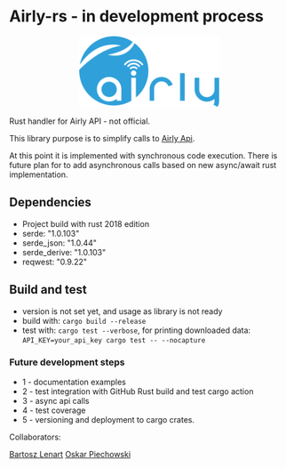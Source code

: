 # Airly-rs - in development process

<p align="center">
    <img 
    width="50%" height="50%" 
    src="https://github.com/bartOssh/airly_rs/blob/master/assets/LogoBlue.svg"/>
</p>

Rust handler for Airly API - not official. 

This library purpose is to simplify calls to [Airly Api](https://developer.airly.eu/api).

At this point it is implemented with synchronous code execution. 
There is future plan for to add asynchronous calls based on new async/await rust implementation.


## Dependencies

 - Project build with rust 2018 edition
 - serde: "1.0.103"
 - serde_json: "1.0.44"
 - serde_derive: "1.0.103"
 - reqwest: "0.9.22"

## Build and test

- version is not set yet, and usage as library is not ready
- build with: `cargo build --release`
- test with: `cargo test --verbose`, for printing downloaded data: `API_KEY=your_api_key cargo test -- --nocapture`

### Future development steps

- 1 - documentation examples
- 2 - test integration with GitHub Rust build and test cargo action
- 3 - async api calls
- 4 - test coverage
- 5 - versioning and deployment to cargo crates.

Collaborators:

[Bartosz Lenart](https://github.com/bartOssh)
[Oskar Piechowski](https://github.com/opiechow)
